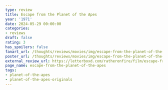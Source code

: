 ```yaml
---
type: review
title: Escape from the Planet of the Apes
year: '1971'
date: 2024-05-29 00:00:00
categories:
- reviews
draft: false
rating: 3
has_spoilers: false
fanart_url: /thoughts/reviews/movies/img/escape-from-the-planet-of-the-apes_fanart.png
poster_url: /thoughts/reviews/movies/img/escape-from-the-planet-of-the-apes_poster.png
external_review_url: https://letterboxd.com/ratheronfire/film/escape-from-the-planet-of-the-apes/
page_name: escape-from-the-planet-of-the-apes
tags:
- planet-of-the-apes
- planet-of-the-apes-originals
---
```


